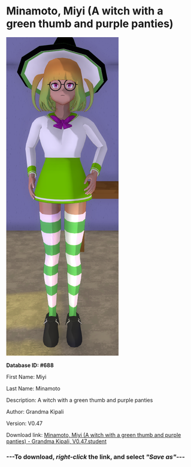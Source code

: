 # Minamoto, Miyi (A witch with a green thumb and purple panties)

<img src="https://raw.githubusercontent.com/Arbiter1223/Daigaku-Gurashi-Custom-Students/master/Students/Files/Minamoto%2C%20Miyi%20(A%20witch%20with%20a%20green%20thumb%20and%20purple%20panties).png" title="Minamoto, Miyi (A witch with a green thumb and purple panties) - Grandma Kipali, V0.47">

**Database ID: #688**

First Name: Miyi

Last Name: Minamoto

Description: A witch with a green thumb and purple panties

Author: Grandma Kipali

Version: V0.47

Download link: <a href="https://raw.githubusercontent.com/Arbiter1223/Daigaku-Gurashi-Custom-Students/master/Students/Files/Minamoto%2C%20Miyi%20(A%20witch%20with%20a%20green%20thumb%20and%20purple%20panties)%20-%20Grandma%20Kipali%2C%20V0.47.student">Minamoto, Miyi (A witch with a green thumb and purple panties) - Grandma Kipali, V0.47.student</a>

### ---**To download, _right-click_ the link, and select _"Save as"_**---
